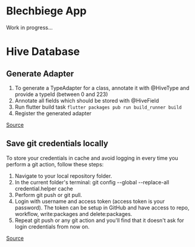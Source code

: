 # Blechbiege App

Work in progress... 


# Hive Database 

## Generate Adapter
1. To generate a TypeAdapter for a class, annotate it with @HiveType and provide a typeId (between 0 and 223)
2. Annotate all fields which should be stored with @HiveField
3. Run flutter build task `flutter packages pub run build_runner build`
4. Register the generated adapter

[Source](https://docs.hivedb.dev/#/custom-objects/generate_adapter)

## Save git credentials locally 
To store your credentials in cache and avoid logging in every time you perform a git action, follow these steps:

1. Navigate to your local repository folder.
2. In the current folder's terminal: git config --global --replace-all credential.helper cache
3. Perform git push or git pull.
4. Login with username and access token (access token is your password). The token can be setup in GitHub and have access to repo, workflow, write:packages and delete:packages.
5. Repeat git push or any git action and you'll find that it doesn't ask for login credentials from now on.

[Source](https://stackoverflow.com/a/69559900/7127837)

